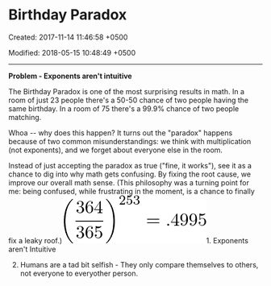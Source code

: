 # Birthday Paradox

Created: 2017-11-14 11:46:58 +0500

Modified: 2018-05-15 10:48:49 +0500

---

**Problem - Exponents aren't intuitive**

The Birthday Paradox is one of the most surprising results in math. In a room of just 23 people there's a 50-50 chance of two people having the same birthday. In a room of 75 there's a 99.9% chance of two people matching.

Whoa -- why does this happen? It turns out the "paradox" happens because of two common misunderstandings: we think with multiplication (not exponents), and we forget about everyone else in the room.

Instead of just accepting the paradox as true ("fine, it works"), see it as a chance to dig into why math gets confusing. By fixing the root cause, we improve our overall math sense. (This philosophy was a turning point for me: being confused, while frustrating in the moment, is a chance to finally fix a leaky roof.)
![displaystyle{left(frac{364}{365}right)^{253} = .4995}](media/Birthday-Paradox-image1.png)1.  Exponents aren't Intuitive

2.  Humans are a tad bit selfish - They only compare themselves to others, not everyone to everyother person.

